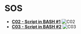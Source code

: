 # SOS

- [**C02 - Script in BASH #1**](https://github.com/patrick11514/VSB/tree/main/Semester6/SOS/C02)
  ![C02](https://u.patrick115.eu/images/vLEjNV)
- [**C03 - Script in BASH #2**](https://github.com/patrick11514/VSB/tree/main/Semester6/SOS/C03)
  ![C03](https://u.patrick115.eu/images/4EpAYw)
